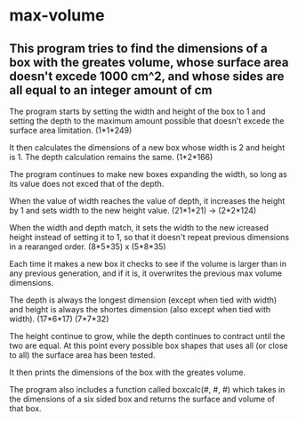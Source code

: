 # max-volume
This program tries to find the dimensions of a box with the greates volume, whose surface area doesn't excede 1000 cm^2, and whose sides are all equal to an integer amount of cm
-

The program starts by setting the width and height of the box to 1 and setting the depth to the maximum amount possible that doesn't excede the surface area limitation. (1\*1\*249)

It then calculates the dimensions of a new box whose width is 2 and height is 1. The depth calculation remains the same. (1\*2\*166)

The program continues to make new boxes expanding the width, so long as its value does not exced that of the depth.

When the value of width reaches the value of depth, it increases the height by 1 and sets width to the new height value. (21\*1\*21) -> (2\*2\*124)

When the width and depth match, it sets the width to the new icreased height instead of setting it to 1, so that it doesn't repeat previous dimensions in a rearanged order. (8\*5\*35) x (5\*8\*35)

Each time it makes a new box it checks to see if the volume is larger than in any previous generation, and if it is, it overwrites the previous max volume dimensions.

The depth is always the longest dimension (except when tied with width) and height is always the shortes dimension (also except when tied with width). (17\*6\*17) (7\*7\*32)

The height continue to grow, while the depth continues to contract until the two are equal. At this point every possible box shapes that uses all (or close to all) the surface area has been tested.

It then prints the dimensions of the box with the greates volume.

The program also includes a function called boxcalc(#, #, #) which takes in the dimensions of a six sided box and returns the surface and volume of that box.
